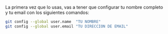 La primera vez que lo usas, vas a tener que configurar tu nombre completo y tu email con los siguientes comandos:

  ```bash
  git config --global user.name  "TU NOMBRE"
  git config --global user.email "TU DIRECCION DE EMAIL"
  ```

